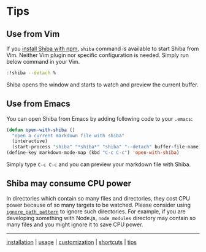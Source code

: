 Tips
====

## Use from Vim

If you [install Shiba with npm](installation.md), `shiba` command is available to start Shiba from Vim.  Neither Vim plugin nor specific configuration is needed.  Simply run below command in your Vim.

```sh
:!shiba --detach %
```

Shiba opens the window and starts to watch and preview the current buffer.


## Use from Emacs

You can open Shiba from Emacs by adding following code to your `.emacs`:

```lisp
(defun open-with-shiba ()
  "open a current markdown file with shiba"
  (interactive)
  (start-process "shiba" "*shiba*" "shiba" "--detach" buffer-file-name))
(define-key markdown-mode-map (kbd "C-c C-c") 'open-with-shiba)
```

Simply type `C-c C-c` and you can preview your markdown file with Shiba.


## Shiba may consume CPU power

In directories which contain so many files and directories, they cost CPU power because of so many targets to be watched.  Please consider using [`ignore_path_pattern`](customization.md) to ignore such directories.  For example, if you are developing something with Node.js, `node_modules` directory may contain so many files and you might ignore it to save CPU power.

-----------------
[installation](installation.md) | [usage](usage.md) | [customization](customization.md) | [shortcuts](shortcuts.md) | [tips](tips.md)
